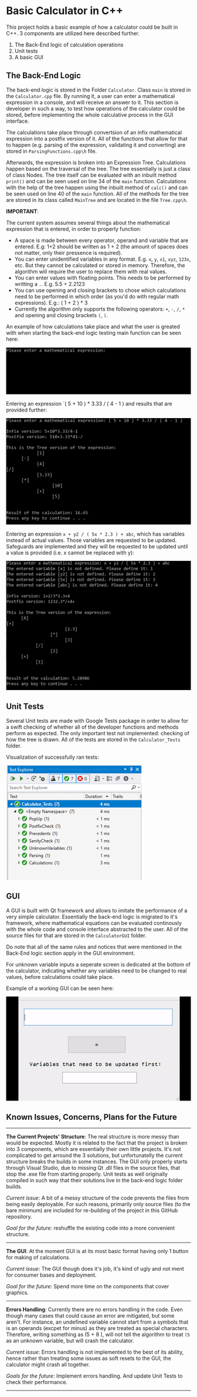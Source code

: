 # Basic Calculator in C++

This project holds a basic example of how a calculator could be built in C++. 3 components are utilized here described further.

1. The Back-End logic of calculation operations
2. Unit tests
3. A basic GUI

## The Back-End Logic

The back-end logic is stored in the Folder `Calculator`. Class `main` is stored in the `Calculator.cpp` file. By running it, a user can enter a mathematical expression in a console, and will receive an answer to it. This section is developer in such a way, to test how operations of the calculator could be stored, before implementing the whole calculative process in the GUI interface.

The calculations take place through convertsion of an infix mathematical expression into a postfix version of it. All of the functions that allow for that to happen (e.g. parsing of the expression, validating it and converting) are stored in `ParsingFunctions.cpp\h` file.

Afterwards, the expression is broken into an Expression Tree. Calculations happen based on the traversal of the tree. The tree essentially is just a class of class Nodes. The tree itself can be evaluated with an inbuilt method `print()` and can be seen used on line 34 of the `main` function. Calculations with the help of the tree happen using the inbuilt method of `calc()` and can be seen used on line 40 of the `main` function. All of the methods for the tree are stored in its class called `MainTree` and are located in the file `Tree.cpp\h`.

__IMPORTANT__:

The current system assumes several things about the mathematical expression that is entered, in order to properly function:

* A space is made between every operator, operand and variable that are entered. E.g: 1+2 should be written as 1 + 2 (the amount of spaces does not matter, only their pressence is required).
* You can enter unidentified variables in any format. E.g. `x`, `y`, `x1`, `xyz`, `123x`, etc. But they cannot be calculated or stored in memory. Therefore, the algorithm will require the user to replace them with real values.
* You can enter values with floating points. This needs to be performed by writting a `.`. E.g. 5.5 + 2.2123
* You can use opening and closing brackets to chose which calculations need to be performed in which order (as you'd do with regular math expressions). E.g.: ( 1 + 2 ) * 3
* Currently the algorithm only supports the following operators: `+`, `-`, `/`, `*` and opening and closing brackets `(`, `)`.

An example of how calculations take place and what the user is greated with when starting the back-end logic testing main function can be seen here:

![](https://github.com/Si-ja/Basic-Calculator-CPP/blob/master/Visuals/Console_EnterData.PNG "Entry Screen")

Entering an expression `( 5 + 10 ) * 3.33 / ( 4 - 1 ) and results that are provided further:

![](https://github.com/Si-ja/Basic-Calculator-CPP/blob/master/Visuals/Console_BasicExample.PNG "Basic Equation Example")

Entering an expression `x + y2 / ( 5x * 2.3 ) + abc`, which has variables instead of actual values. Those variables are requested to be updated. Safeguards are implemented and they will be requested to be updated until a value is provided (i.e. x cannot be replaced with y):

![](https://github.com/Si-ja/Basic-Calculator-CPP/blob/master/Visuals/Console_ExampleVariables.PNG "Example with Undefined Variables")

## Unit Tests

Several Unit tests are made with Google Tests package in order to allow for a swift checking of whether all of the developer functions and methods perform as expected. The only important test not implemented: checking of how the tree is drawn. All of the tests are stored in the `Calculator_Tests` folder.

Visualization of successfully ran tests:

![](https://github.com/Si-ja/Basic-Calculator-CPP/blob/master/Visuals/CurrentTests.png "Current State of Tests")

## GUI

A GUI is built with Qt framework and allows to imitate the performance of a very simple calculator. Essentially the back-end logic is migrated to it's framework, where mathematical equations can be evaluated continously with the whole code and console interface abstracted to the user. All of the source files for that are stored in the `CalculatorGUI` folder.

Do note that all of the same rules and notices that were mentioned in the Back-End logic section apply in the GUI environment.

For unknown variable inputs a seperate screen is dedicated at the bottom of the calculator, indicating whether any variables need to be changed to real values, before calculations could take place.

Example of a working GUI can be seen here:

![](https://github.com/Si-ja/Basic-Calculator-CPP/blob/master/Visuals/Calculator.gif "GUI")

## Known Issues, Concerns, Plans for the Future

---

__The Current Projects' Structure__: The real structure is more messy than would be expected. Mostly it is related to the fact that the project is broken into 3 components, which are essentially their own little projects. It's not complicated to get arround the 3 solutions, but unfortunatelly the current structure breaks the builds in some instances. The GUI only properly starts through Visual Studio, due to missing Qt .dll files in the source files, that stop the .exe file from starting properly. Unit tests as well originally compiled in such way that their solutions live in the back-end logic folder builds. 

_Current issue_: A bit of a messy structure of the code prevents the files from being easily deployable. For such reasons, primarily only source files (to the bare minimum) are included for re-building of the project in this GitHub repository.

_Goal for the future_: reshuffle the existing code into a more convenient structure.

---

__The GUI__: At the moment GUI is at its most basic format having only 1 button for making of calculations.

_Current issue_: The GUI though does it's job, it's kind of ugly and not ment for consumer bases and deployment.

_Goal for the future_: Spend more time on the components that cover graphics.

---

__Errors Handling__: Currently there are no errors handling in the code. Even though many cases that could cause an error are mitigated, but some aren't. For instance, an undefined variable cannot start from a symbols that is an operands (excpet for minus) as they are treated as special characters. Therefore, writing something as (5 + 8 ), will not tell the algorithm to treat `(5` as an unknown variable, but will crash the calculator.

_Current issue_: Errors handling is not implemented to the best of its ability, hence rather than treating some issues as soft resets to the GUI, the calculator might crash all together.

_Goals for the future_: Implement errors handling. And update Unit Tests to check their performance.

---